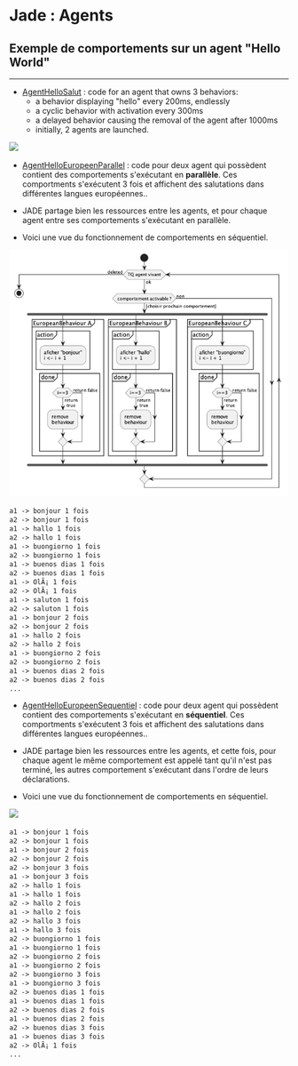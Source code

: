 # Jade : Agents

## Exemple de comportements sur un agent "Hello World"

---

- [AgentHelloSalut](https://github.com/EmmanuelADAM/jade/tree/english/testComp01/AgentHelloSalut.java) : code for an 
  agent that owns 3 behaviors:
    - a behavior displaying "hello" every 200ms, endlessly
    - a cyclic behavior with activation every 300ms
    - a delayed behavior causing the removal of the agent after 1000ms
    - initially, 2 agents are launched.
<!--
```
@startuml helloSalut

start
while (While agent alive) is (ok)
if (activatable behavior ?) then ([select next behavior])
    fork
    partition "Behaviour" {
      partition "action" {
          ::display "Hello everybody";
          :pause 200ms;
      }
      partition "done" {
          :return False;
      }
    }
    fork again
    partition "CyclicBehaviour: each 300ms" {
      partition "onTick" {
          ::display "Hi !";
      }
    }
    fork again
    partition "WakerBehaviour: in 1000ms" {
      partition "onWake" {
          ::delete Agent;
      }
    }
    end fork
 else(no)
 endif 
  endwhile (deleted)
stop

@enduml```
-->

![](helloSalut.png)

- [AgentHelloEuropeenParallel](https://github.com/EmmanuelADAM/jade/blob/master/testComp01/AgentHelloEuropeenParallel.java) :
  code pour deux agent qui possèdent contient des comportements s'exécutant en **parallèle**. Ces comportments
  s'exécutent 3 fois et  affichent des salutations dans différentes langues européennes..
- JADE partage bien les ressources entre les agents, et pour chaque agent entre ses comportements s'exécutant en
  parallèle.

- Voici une vue du fonctionnement de comportements en séquentiel.


<!--
```
@startuml HelloEuropeenParallel

start
while (TQ agent vivant) is (ok)
if (comportement activable ?) then ([choisir prochain comportement])
    fork
    partition "EuropeanBehaviour A" {
      partition "action" {
          :afficher "bonjour"
          i <- i + 1;
      }
      partition "done" {
      if (i==3) then (true)
        :remove 
        behaviour;
      else (false)
      endif 
      }
    }
    fork again
    partition "EuropeanBehaviour B" {
      partition "action" {
          :afficher "hallo"
          i <- i + 1;
      }
      partition "done" {
      if (i==3) then (true)
        :remove 
        behaviour;
      else (false)
      endif 
      }
    }
    fork again
    partition "EuropeanBehaviour C" {
      partition "action" {
          :afficher "buongiorno"
          i <- i + 1;
      }
      partition "done" {
      if (i==3) then (true)
        :remove 
        behaviour;
      else (false)
      endif 
      }
    }
    end fork
else (non)
 endif 
  endwhile (deleted)
stop

@enduml```
-->

![](HelloEuropeenParallel.png)

```
a1 -> bonjour 1 fois
a2 -> bonjour 1 fois
a1 -> hallo 1 fois
a2 -> hallo 1 fois
a1 -> buongiorno 1 fois
a2 -> buongiorno 1 fois
a1 -> buenos dias 1 fois
a2 -> buenos dias 1 fois
a1 -> OlÃ¡ 1 fois
a2 -> OlÃ¡ 1 fois
a1 -> saluton 1 fois
a2 -> saluton 1 fois
a1 -> bonjour 2 fois
a2 -> bonjour 2 fois
a1 -> hallo 2 fois
a2 -> hallo 2 fois
a1 -> buongiorno 2 fois
a2 -> buongiorno 2 fois
a1 -> buenos dias 2 fois
a2 -> buenos dias 2 fois
...
```

- [AgentHelloEuropeenSequentiel](https://github.com/EmmanuelADAM/jade/blob/master/testComp01/AgentHelloEuropeenSequentiel.java) :
  code pour deux agent qui possèdent contient des comportements s'exécutant en **séquentiel**. Ces comportments
  s'exécutent 3 fois  et  affichent des salutations dans différentes langues européennes..
- JADE partage bien les ressources entre les agents, et cette fois, pour chaque agent le même comportement est 
  appelé tant qu'il n'est pas terminé, les autres comportement s'exécutant dans l'ordre de leurs déclarations.

- Voici une vue du fonctionnement de comportements en séquentiel.
<!--
```
@startuml HelloEuropeenSequentiel

start
while (TQ agent vivant) is (ok)
  if (EuropeanBehaviour A 
  exists) then (true)
    partition "EuropeanBehaviour A" {
      partition "action" {
          :afficher "bonjour"
          i <- i + 1;
      }
      partition "done" {
      if (i==3) then (true)
        :remove 
        behaviour;
      else (false)
      endif 
      }
    }
  elseif (EuropeanBehaviour B 
exists) then (true)
    partition "EuropeanBehaviour B" {
      partition "action" {
          :afficher "hallo"
          i <- i + 1;
      }
      partition "done" {
      if (i==3) then (true) 
        :remove 
        behaviour;
      else (false)
      endif 
      }
    }
  elseif (EuropeanBehaviour C 
exists) then (true)
    partition "EuropeanBehaviour C" {
      partition "action" {
          :afficher "buongiorno"
          i <- i + 1;
      }
      partition "done" {
      if (i==3) then (true)
        :remove 
        behaviour;
      else (false)
      endif 
      }
    }
  endif
  endwhile (deleted)
stop

@enduml```
-->

![](HelloEuropeenSequentiel.png)

```
a1 -> bonjour 1 fois
a2 -> bonjour 1 fois
a1 -> bonjour 2 fois
a2 -> bonjour 2 fois
a2 -> bonjour 3 fois
a1 -> bonjour 3 fois
a2 -> hallo 1 fois
a1 -> hallo 1 fois
a2 -> hallo 2 fois
a1 -> hallo 2 fois
a2 -> hallo 3 fois
a1 -> hallo 3 fois
a2 -> buongiorno 1 fois
a1 -> buongiorno 1 fois
a2 -> buongiorno 2 fois
a1 -> buongiorno 2 fois
a2 -> buongiorno 3 fois
a1 -> buongiorno 3 fois
a2 -> buenos dias 1 fois
a1 -> buenos dias 1 fois
a2 -> buenos dias 2 fois
a1 -> buenos dias 2 fois
a2 -> buenos dias 3 fois
a1 -> buenos dias 3 fois
a2 -> OlÃ¡ 1 fois
...
```